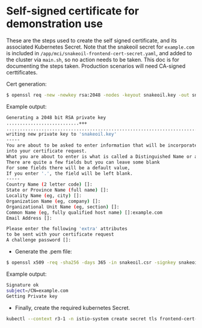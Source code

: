 # Self-signed certificate for demonstration use

These are the steps used to create the self signed certificate, and its associated Kubernetes Secret. Note that the snakeoil secret
for `example.com` is included in `/app/mci/snakeoil-frontend-cert-secret.yaml`, and added to the cluster via `main.sh`, so no action 
needs to be taken. This doc is for documenting the steps taken. Production scenarios will need CA-signed certtificates.

Cert generation:

```sh
$ openssl req -new -newkey rsa:2048 -nodes -keyout snakeoil.key -out snakeoil.csr
```

Example output:

```sh
Generating a 2048 bit RSA private key
...........................+++
................................................................................................+++
writing new private key to 'snakeoil.key'
-----
You are about to be asked to enter information that will be incorporated
into your certificate request.
What you are about to enter is what is called a Distinguished Name or a DN.
There are quite a few fields but you can leave some blank
For some fields there will be a default value,
If you enter '.', the field will be left blank.
-----
Country Name (2 letter code) []:
State or Province Name (full name) []:
Locality Name (eg, city) []:
Organization Name (eg, company) []:
Organizational Unit Name (eg, section) []:
Common Name (eg, fully qualified host name) []:example.com
Email Address []:

Please enter the following 'extra' attributes
to be sent with your certificate request
A challenge password []:
```

* Generate the .pem file:

```sh
$ openssl x509 -req -sha256 -days 365 -in snakeoil.csr -signkey snakeoil.key -out snakeoil.pem
```

Example output:

```sh
Signature ok
subject=/CN=example.com
Getting Private key

```

* Finally, create the required kubernetes Secret. 

```sh
kubectl --context r3-1 -n istio-system create secret tls frontend-cert-secret --key  snakeoil.key --cert  snakeoil.pem
```